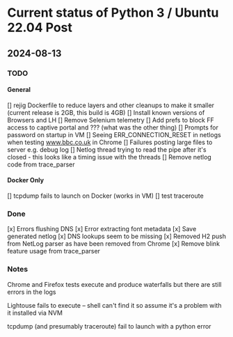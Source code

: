 # Current status of Python 3 / Ubuntu 22.04 Post

## 2024-08-13

### TODO

#### General

[] rejig Dockerfile to reduce layers and other cleanups to make it smaller (current release is 2GB, this build is 4GB)
[] Install known versions of Browsers and LH
[] Remove Selenium telemetry
[] Add prefs to block FF access to captive portal and ??? (what was the other thing)
[] Prompts for password on startup in VM
[] Seeing ERR_CONNECTION_RESET in netlogs when testing www.bbc.co.uk in Chrome
[] Failures posting large files to server e.g. debug log
[] Netlog thread trying to read the pipe after it's closed - this looks like a timing issue with the threads
[] Remove netlog code from trace_parser 



#### Docker Only
[] tcpdump fails to launch on Docker (works in VM)
[] test traceroute

### Done
[x] Errors flushing DNS
[x] Error extracting font metadata
[x] Save generated netlog
[x] DNS lookups seem to be missing
[x] Removed H2 push from NetLog parser as have been removed from Chrome
[x] Remove blink feature usage from trace_parser

### Notes

Chrome and Firefox tests execute and produce waterfalls but there are still errors in the logs

Lightouse fails to execute – shell can't find it so assume it's a problem with it installed via NVM

tcpdump (and presumably traceroute) fail to launch with a python error


